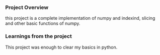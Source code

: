 ### Project Overview

 this project is a complete implementation of numpy and indexind, slicing and other basic functions of numpy.


### Learnings from the project

 This project was enough to clear my basics in python.



